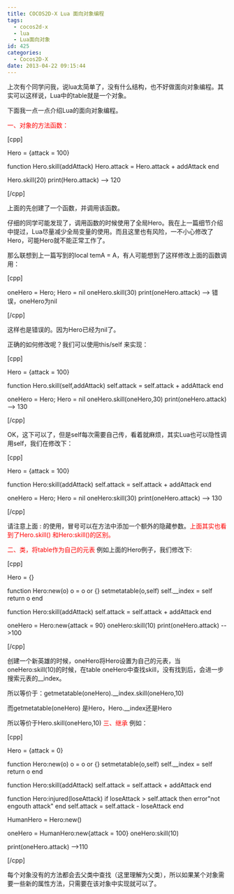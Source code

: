 ```yaml
---
title: COCOS2D-X Lua 面向对象编程
tags:
  - cocos2d-x
  - lua
  - Lua面向对象
id: 425
categories:
  - Cocos2D-X
date: 2013-04-22 09:15:44
---
```


上次有个同学问我，说lua太简单了，没有什么结构，也不好做面向对象编程。其实可以这样说，Lua中的table就是一个对象。

下面我一点一点介绍Lua的面向对象编程。

<span style="color: #ff0000;">一、对象的方法函数：</span>

[cpp]

Hero = {attack = 100}

 function Hero.skill(addAttack)
 Hero.attack = Hero.attack + addAttack
 end

 Hero.skill(20)
 print(Hero.attack) --&gt; 120

[/cpp]

上面的先创建了一个函数，并调用该函数。

仔细的同学可能发现了，调用函数的时候使用了全局Hero。我在上一篇细节介绍中提过，Lua尽量减少全局变量的使用。而且这里也有风险，一不小心修改了Hero，可能Hero就不能正常工作了。

那么联想到上一篇写到的local temA = A，有人可能想到了这样修改上面的函数调用：

[cpp]

oneHero = Hero;
 Hero = nil
 oneHero.skill(30)
 print(oneHero.attack) --&gt; 错误，oneHero为nil

[/cpp]

这样也是错误的。因为Hero已经为nil了。

正确的如何修改呢？我们可以使用this/self 来实现：

[cpp]

Hero = {attack = 100}

 function Hero.skill(self,addAttack)
 self.attack = self.attack + addAttack
 end

 oneHero = Hero;
 Hero = nil
 oneHero.skill(oneHero,30)
 print(oneHero.attack) --&gt; 130

[/cpp]

OK，这下可以了，但是self每次需要自己传，看着就麻烦，其实Lua也可以隐性调用self，我们在修改下：

[cpp]

Hero = {attack = 100}

 function Hero:skill(addAttack)
 self.attack = self.attack + addAttack
 end

 oneHero = Hero;
 Hero = nil
 oneHero:skill(30)
 print(oneHero.attack) --&gt; 130

[/cpp]

请注意上面 : 的使用，冒号可以在方法中添加一个额外的隐藏参数。<span style="color: #ff0000;">上面其实也看到了Hero.skill() 和Hero:skill()的区别。</span>

<span style="color: #ff0000;">二、类，将table作为自己的元表</span>
例如上面的Hero例子，我们修改下:

[cpp]

Hero = {}

 function Hero:new(o)
 o = o or {}
 setmetatable(o,self)
 self.__index = self
 return o
 end

 function Hero:skill(addAttack)
 self.attack = self.attack + addAttack
 end

 oneHero = Hero:new{attack = 90}
 oneHero:skill(10)
 print(oneHero.attack) --&gt;100

[/cpp]

创建一个新英雄的时候，oneHero将Hero设置为自己的元表，当oneHero:skill(10)的时候，在table oneHero中查找skill，没有找到后，会进一步搜索元表的__index。

所以等价于：getmetatable(oneHero).__index.skill(oneHero,10)

而getmetatable(oneHero) 是Hero，Hero.__index还是Hero

所以等价于Hero.skill(oneHero,10)
<span style="color: #ff0000;">三、继承</span>
例如：

[cpp]

Hero = {attack = 0}

 function Hero:new(o)
 o = o or {}
 setmetatable(o,self)
 self.__index = self
 return o
 end

 function Hero:skill(addAttack)
 self.attack = self.attack + addAttack
 end

 function Hero:injured(loseAttack)
 if loseAttack &gt; self.attack then error&quot;not engouth attack&quot; end
 self.attack = self.attack - loseAttack
 end

 HumanHero = Hero:new()

 oneHero = HumanHero:new{attack = 100}
 oneHero:skill(10)

 print(oneHero.attack) --&gt;110

[/cpp]

每个对象没有的方法都会去父类中查找（这里理解为父类），所以如果某个对象需要一些新的属性方法，只需要在该对象中实现就可以了。

&nbsp;

&nbsp;

&nbsp;